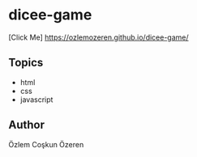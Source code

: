 # dicee-game
[Click Me] https://ozlemozeren.github.io/dicee-game/

## Topics

- html
- css
- javascript

## Author

Özlem Coşkun Özeren 


